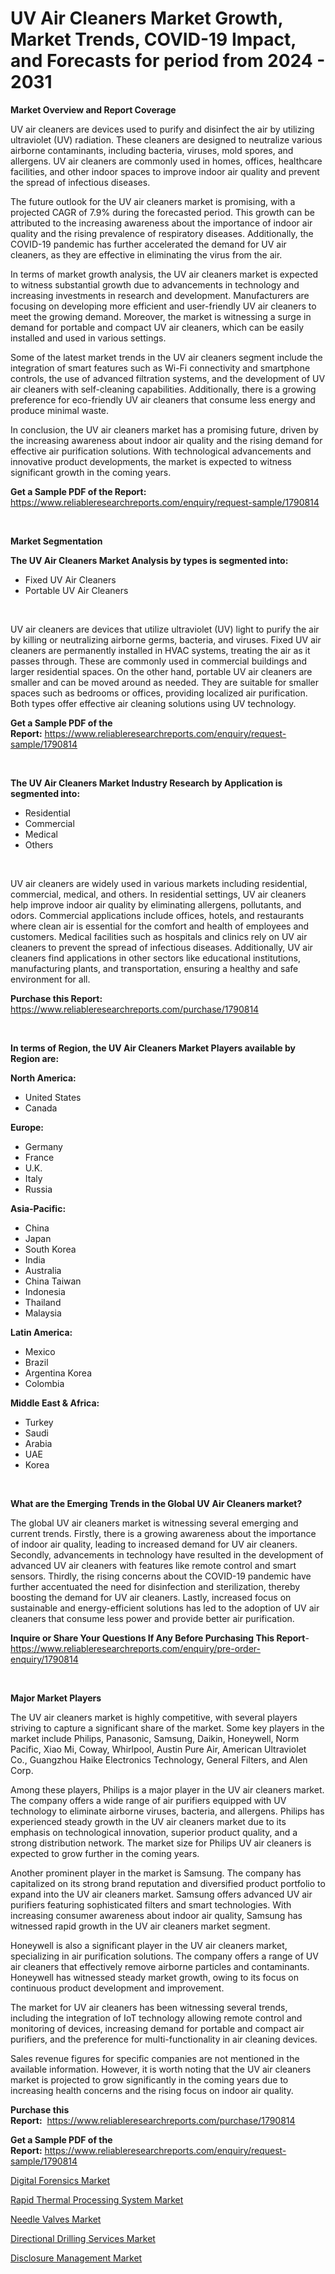 <p><h1>UV Air Cleaners Market Growth, Market Trends, COVID-19 Impact, and Forecasts for period from 2024 - 2031</h1></p><p><strong>Market Overview and Report Coverage</strong></p>
<p><p>UV air cleaners are devices used to purify and disinfect the air by utilizing ultraviolet (UV) radiation. These cleaners are designed to neutralize various airborne contaminants, including bacteria, viruses, mold spores, and allergens. UV air cleaners are commonly used in homes, offices, healthcare facilities, and other indoor spaces to improve indoor air quality and prevent the spread of infectious diseases.</p><p>The future outlook for the UV air cleaners market is promising, with a projected CAGR of 7.9% during the forecasted period. This growth can be attributed to the increasing awareness about the importance of indoor air quality and the rising prevalence of respiratory diseases. Additionally, the COVID-19 pandemic has further accelerated the demand for UV air cleaners, as they are effective in eliminating the virus from the air.</p><p>In terms of market growth analysis, the UV air cleaners market is expected to witness substantial growth due to advancements in technology and increasing investments in research and development. Manufacturers are focusing on developing more efficient and user-friendly UV air cleaners to meet the growing demand. Moreover, the market is witnessing a surge in demand for portable and compact UV air cleaners, which can be easily installed and used in various settings.</p><p>Some of the latest market trends in the UV air cleaners segment include the integration of smart features such as Wi-Fi connectivity and smartphone controls, the use of advanced filtration systems, and the development of UV air cleaners with self-cleaning capabilities. Additionally, there is a growing preference for eco-friendly UV air cleaners that consume less energy and produce minimal waste.</p><p>In conclusion, the UV air cleaners market has a promising future, driven by the increasing awareness about indoor air quality and the rising demand for effective air purification solutions. With technological advancements and innovative product developments, the market is expected to witness significant growth in the coming years.</p></p>
<p><strong>Get a Sample PDF of the Report:</strong> <a href="https://www.reliableresearchreports.com/enquiry/request-sample/1790814">https://www.reliableresearchreports.com/enquiry/request-sample/1790814</a></p>
<p>&nbsp;</p>
<p><strong>Market Segmentation</strong></p>
<p><strong>The UV Air Cleaners Market Analysis by types is segmented into:</strong></p>
<p><ul><li>Fixed UV Air Cleaners</li><li>Portable UV Air Cleaners</li></ul></p>
<p>&nbsp;</p>
<p><p>UV air cleaners are devices that utilize ultraviolet (UV) light to purify the air by killing or neutralizing airborne germs, bacteria, and viruses. Fixed UV air cleaners are permanently installed in HVAC systems, treating the air as it passes through. These are commonly used in commercial buildings and larger residential spaces. On the other hand, portable UV air cleaners are smaller and can be moved around as needed. They are suitable for smaller spaces such as bedrooms or offices, providing localized air purification. Both types offer effective air cleaning solutions using UV technology.</p></p>
<p><strong>Get a Sample PDF of the Report:</strong>&nbsp;<a href="https://www.reliableresearchreports.com/enquiry/request-sample/1790814">https://www.reliableresearchreports.com/enquiry/request-sample/1790814</a></p>
<p>&nbsp;</p>
<p><strong>The UV Air Cleaners Market Industry Research by Application is segmented into:</strong></p>
<p><ul><li>Residential</li><li>Commercial</li><li>Medical</li><li>Others</li></ul></p>
<p>&nbsp;</p>
<p><p>UV air cleaners are widely used in various markets including residential, commercial, medical, and others. In residential settings, UV air cleaners help improve indoor air quality by eliminating allergens, pollutants, and odors. Commercial applications include offices, hotels, and restaurants where clean air is essential for the comfort and health of employees and customers. Medical facilities such as hospitals and clinics rely on UV air cleaners to prevent the spread of infectious diseases. Additionally, UV air cleaners find applications in other sectors like educational institutions, manufacturing plants, and transportation, ensuring a healthy and safe environment for all.</p></p>
<p><strong>Purchase this Report:</strong>&nbsp; <a href="https://www.reliableresearchreports.com/purchase/1790814">https://www.reliableresearchreports.com/purchase/1790814</a></p>
<p>&nbsp;</p>
<p><strong>In terms of Region, the UV Air Cleaners Market Players available by Region are:</strong></p>
<p>
    <p> <strong> North America: </strong>
        <ul>
            <li>United States</li>
            <li>Canada</li>
        </ul>
        </p> 
    <p> <strong> Europe: </strong>
        <ul>
            <li>Germany</li>
            <li>France</li>
            <li>U.K.</li>
            <li>Italy</li>
            <li>Russia</li>
        </ul>
        </p> 
    <p> <strong> Asia-Pacific: </strong>
        <ul>
            <li>China</li>
            <li>Japan</li>
            <li>South Korea</li>
            <li>India</li>
            <li>Australia</li>
            <li>China Taiwan</li>
            <li>Indonesia</li>
            <li>Thailand</li>
            <li>Malaysia</li>
        </ul>
        </p> 
    <p> <strong> Latin America: </strong>
        <ul>
            <li>Mexico</li>
            <li>Brazil</li>
            <li>Argentina Korea</li>
            <li>Colombia</li>
        </ul>
        </p> 
    <p> <strong> Middle East & Africa: </strong>
        <ul>
            <li>Turkey</li>
            <li>Saudi</li>
            <li>Arabia</li>
            <li>UAE</li>
            <li>Korea</li>
        </ul>
    </p>
    </p>
<p>&nbsp;</p>
<p><strong>What are the Emerging Trends in the Global UV Air Cleaners market?</strong></p>
<p><p>The global UV air cleaners market is witnessing several emerging and current trends. Firstly, there is a growing awareness about the importance of indoor air quality, leading to increased demand for UV air cleaners. Secondly, advancements in technology have resulted in the development of advanced UV air cleaners with features like remote control and smart sensors. Thirdly, the rising concerns about the COVID-19 pandemic have further accentuated the need for disinfection and sterilization, thereby boosting the demand for UV air cleaners. Lastly, increased focus on sustainable and energy-efficient solutions has led to the adoption of UV air cleaners that consume less power and provide better air purification.</p></p>
<p><strong>Inquire or Share Your Questions If Any Before Purchasing This Report</strong>- <a href="https://www.reliableresearchreports.com/enquiry/pre-order-enquiry/1790814">https://www.reliableresearchreports.com/enquiry/pre-order-enquiry/1790814</a></p>
<p>&nbsp;</p>
<p><strong>Major Market Players</strong></p>
<p><p>The UV air cleaners market is highly competitive, with several players striving to capture a significant share of the market. Some key players in the market include Philips, Panasonic, Samsung, Daikin, Honeywell, Norm Pacific, Xiao Mi, Coway, Whirlpool, Austin Pure Air, American Ultraviolet Co., Guangzhou Haike Electronics Technology, General Filters, and Alen Corp.</p><p>Among these players, Philips is a major player in the UV air cleaners market. The company offers a wide range of air purifiers equipped with UV technology to eliminate airborne viruses, bacteria, and allergens. Philips has experienced steady growth in the UV air cleaners market due to its emphasis on technological innovation, superior product quality, and a strong distribution network. The market size for Philips UV air cleaners is expected to grow further in the coming years.</p><p>Another prominent player in the market is Samsung. The company has capitalized on its strong brand reputation and diversified product portfolio to expand into the UV air cleaners market. Samsung offers advanced UV air purifiers featuring sophisticated filters and smart technologies. With increasing consumer awareness about indoor air quality, Samsung has witnessed rapid growth in the UV air cleaners market segment.</p><p>Honeywell is also a significant player in the UV air cleaners market, specializing in air purification solutions. The company offers a range of UV air cleaners that effectively remove airborne particles and contaminants. Honeywell has witnessed steady market growth, owing to its focus on continuous product development and improvement.</p><p>The market for UV air cleaners has been witnessing several trends, including the integration of IoT technology allowing remote control and monitoring of devices, increasing demand for portable and compact air purifiers, and the preference for multi-functionality in air cleaning devices.</p><p>Sales revenue figures for specific companies are not mentioned in the available information. However, it is worth noting that the UV air cleaners market is projected to grow significantly in the coming years due to increasing health concerns and the rising focus on indoor air quality.</p></p>
<p><strong>Purchase this Report:</strong>&nbsp;&nbsp;<a href="https://www.reliableresearchreports.com/purchase/1790814">https://www.reliableresearchreports.com/purchase/1790814</a></p>
<p></p>
<p><strong>Get a Sample PDF of the Report:</strong>&nbsp;<a href="https://www.reliableresearchreports.com/enquiry/request-sample/1790814">https://www.reliableresearchreports.com/enquiry/request-sample/1790814</a></p>
<p><p><a href="https://medium.com/@juliepayne1928/digital-forensics-market-competitive-analysis-market-trends-and-forecast-to-2030-54ba6ecf3127">Digital Forensics Market</a></p><p><a href="https://github.com/grishafomin4852/Market-Research-Report-List-2/blob/main/rapid-thermal-processing-system-market.md">Rapid Thermal Processing System Market</a></p><p><a href="https://github.com/abbypearson7765/Market-Research-Report-List-2/blob/main/needle-valves-market.md">Needle Valves Market</a></p><p><a href="https://medium.com/@juliepayne1928/directional-drilling-services-market-size-cagr-trends-2024-2030-5a93a4185031">Directional Drilling Services Market</a></p><p><a href="https://medium.com/@juliepayne1928/disclosure-management-market-size-and-market-trends-complete-industry-overview-2023-to-2030-5b77bc72592b">Disclosure Management Market</a></p></p>